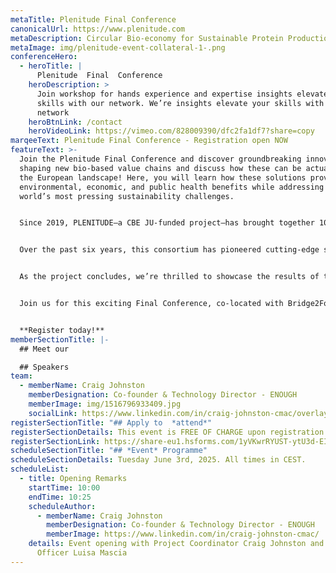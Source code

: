 ```yaml
---
metaTitle: Plenitude Final Conference
canonicalUrl: https://www.plenitude.com
metaDescription: Circular Bio-economy for Sustainable Protein Production
metaImage: img/plenitude-event-collateral-1-.png
conferenceHero:
  - heroTitle: |
      Plenitude  Final  Conference
    heroDescription: >
      Join workshop for hands experience and expertise insights elevate your
      skills with our network. We’re insights elevate your skills with our
      network
    heroBtnLink: /contact
    heroVideoLink: https://vimeo.com/828009390/dfc2fa1df7?share=copy
marqeeText: Plenitude Final Conference - Registration open NOW
featureText: >-
  Join the Plenitude Final Conference and discover groundbreaking innovations
  shaping new bio-based value chains and discuss how these can be actualized in
  the European landscape! Here, you will learn how these solutions provide
  environmental, economic, and public health benefits while addressing the
  world’s most pressing sustainability challenges.


  Since 2019, PLENITUDE—a CBE JU-funded project—has brought together 10 European partners from agri-food, biotechnology, academia, and beyond, with €16.9 million in funding from the Circular Bio-based Europe Joint Undertaking.


  Over the past six years, this consortium has pioneered cutting-edge solutions to advance a sustainable future through a unique circular, minimal-waste process for mycoprotein production and its applications in food and beyond.


  As the project concludes, we’re thrilled to showcase the results of this transformative journey and host keynote speakers driving innovation and sustainability in the bio-based industry.


  Join us for this exciting Final Conference, co-located with Bridge2Food Europe, and **FREE** for stakeholders, professionals, and academics eager to learn more and make an impact.


  **Register today!**
memberSectionTitle: |-
  ## Meet our 

  ## Speakers
team:
  - memberName: Craig Johnston
    memberDesignation: Co-founder & Technology Director - ENOUGH
    memberImage: img/1516796933409.jpg
    socialLink: https://www.linkedin.com/in/craig-johnston-cmac/overlay/photo/
registerSectionTitle: "## Apply to  *attend*"
registerSectionDetails: This event is FREE OF CHARGE upon registration approval
registerSectionLink: https://share-eu1.hsforms.com/1yVKwrRYUST-ytU3d-EIAkQfnkkg
scheduleSectionTitle: "## *Event* Programme"
scheduleSectionDetails: Tuesday June 3rd, 2025. All times in CEST.
scheduleList:
  - title: Opening Remarks
    startTime: 10:00
    endTime: 10:25
    scheduleAuthor:
      - memberName: Craig Johnston
        memberDesignation: Co-founder & Technology Director - ENOUGH
        memberImage: https://www.linkedin.com/in/craig-johnston-cmac/
    details: Event opening with Project Coordinator Craig Johnston and Project
      Officer Luisa Mascia
---
```

